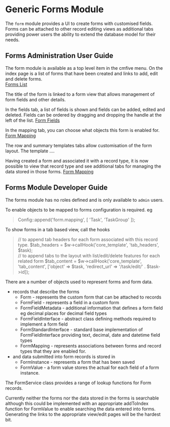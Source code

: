 # Generic Forms Module


The `form` module provides a UI to create forms with customised fields. Forms can be attached to other record editing views as additional tabs providing power users the ability to extend the database model for their needs.


## Forms Administration User Guide
The form module is available as a top level item in the cmfive menu. On the index page is a list of forms that have been created and links to add, edit and delete forms.  
[Forms List](https://raw.githubusercontent.com/2pisoftware/cmfive/0-8-0-BRANCH/doc/wiki/forms_list.png)

The title of the form is linked to a form view that allows management of form fields and other details.

In the fields tab, a list of fields is shown and fields can be added, edited and deleted.
Fields can be ordered by dragging and dropping the handle at the left of the list.
[Form Fields](https://raw.githubusercontent.com/2pisoftware/cmfive/0-8-0-BRANCH/doc/wiki/form_fields.png)

In the mapping tab, you can choose what objects this form is enabled for. 
[Form Mapping](https://raw.githubusercontent.com/2pisoftware/cmfive/0-8-0-BRANCH/doc/wiki/form_mapping.png)

The row and summary templates tabs allow customisation of the form layout.
The template ....

Having created a form and associated it with a record type, it is now possible to view that record type and see additional tabs for managing the data stored in those forms.
[Form Mapping](https://raw.githubusercontent.com/2pisoftware/cmfive/0-8-0-BRANCH/doc/wiki/form_tasks.png)


## Forms Module Developer Guide

The forms module has no roles defined and is only available to `admin` users.

To enable objects to be mapped to forms configuration is required.
eg 
> Config::append('form.mapping', [
> 	'Task', 'TaskGroup'
> ]);


To show forms in a tab based view, call the hooks 
> // to append tab headers for each form associated with this record type.
> $tab_headers = $w->callHook('core_template', 'tab_headers', $task);   
> // to append tabs to the layout with list/edit/delete features for each related form
> $tab_content = $w->callHook('core_template', 'tab_content', ['object' => $task, 'redirect_url' => '/task/edit/' . $task->id]); 


There are a number of objects used to represent forms and form data.

- records that describe the forms
	- Form - represents the custom form that can be attached to records
	- FormField - represents a field in a custom form
	- FormFieldMetadata - additional information that defines a form field eg decimal places for decimal field types
	- FormFieldInterface - abstract class defining methods required to implement a form field
	- FormStandardInterface - standard base implementation of FormFieldInterface providing text, decimal, date and datetime field types
	- FormMapping - represents associations between forms and record types that they are enabled for.
- and data submitted into form records is stored in
	- FormInstance - represents a form that has been saved
	- FormValue - a form value stores the actual for each field of a form instance.

The FormService class provides a range of lookup functions for Form records.

Currently neither the forms nor the data stored in the forms is searchable although this could be implemented with an appropriate addToIndex function for FormValue to enable searching the data entered into forms. Generating the links to the appropriate view/edit pages will be the hardest bit.


